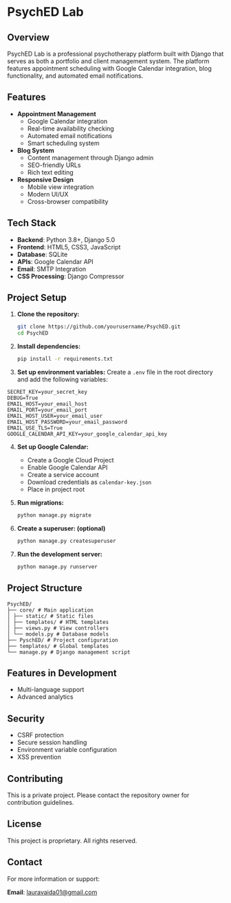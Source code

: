 # PsychED Lab

## Overview

PsychED Lab is a professional psychotherapy platform built with Django that serves as both a portfolio and client management system. The platform features appointment scheduling with Google Calendar integration, blog functionality, and automated email notifications.

## Features

- **Appointment Management**
  - Google Calendar integration
  - Real-time availability checking
  - Automated email notifications
  - Smart scheduling system
- **Blog System**
  - Content management through Django admin
  - SEO-friendly URLs
  - Rich text editing
- **Responsive Design**
  - Mobile view integration
  - Modern UI/UX
  - Cross-browser compatibility

## Tech Stack

- **Backend**: Python 3.8+, Django 5.0
- **Frontend**: HTML5, CSS3, JavaScript
- **Database**: SQLite
- **APIs**: Google Calendar API
- **Email**: SMTP Integration
- **CSS Processing**: Django Compressor

## Project Setup

1. **Clone the repository:**

   ```bash
   git clone https://github.com/yourusername/PsychED.git
   cd PsychED

   ```

2. **Install dependencies:**

   ```bash
   pip install -r requirements.txt

   ```

3. **Set up environment variables:**
   Create a `.env` file in the root directory and add the following variables:

```
SECRET_KEY=your_secret_key
DEBUG=True
EMAIL_HOST=your_email_host
EMAIL_PORT=your_email_port
EMAIL_HOST_USER=your_email_user
EMAIL_HOST_PASSWORD=your_email_password
EMAIL_USE_TLS=True
GOOGLE_CALENDAR_API_KEY=your_google_calendar_api_key
```

4. **Set up Google Calendar:**

   - Create a Google Cloud Project
   - Enable Google Calendar API
   - Create a service account
   - Download credentials as `calendar-key.json`
   - Place in project root

5. **Run migrations:**

   ```bash
   python manage.py migrate

   ```

6. **Create a superuser: (optional)**

   ```bash
   python manage.py createsuperuser

   ```

7. **Run the development server:**
   ```bash
   python manage.py runserver
   ```

## Project Structure
```
PsychED/
├── core/ # Main application
│ ├── static/ # Static files
│ ├── templates/ # HTML templates
│ ├── views.py # View controllers
│ └── models.py # Database models
├── PyschED/ # Project configuration
├── templates/ # Global templates
└── manage.py # Django management script
```
## Features in Development

- Multi-language support
- Advanced analytics

## Security

- CSRF protection
- Secure session handling
- Environment variable configuration
- XSS prevention

## Contributing

This is a private project. Please contact the repository owner for contribution guidelines.

## License

This project is proprietary. All rights reserved.

## Contact

For more information or support:

**Email**: lauravaida01@gmail.com
